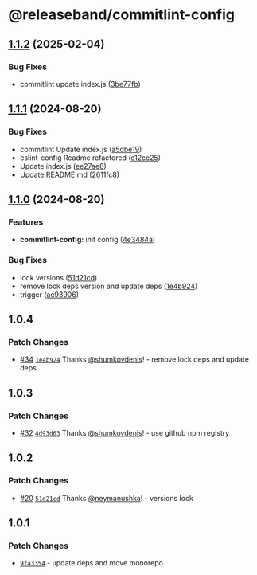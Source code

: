 # @releaseband/commitlint-config

## [1.1.2](https://github.com/releaseband/nodejs-tools/compare/commitlint-config-v1.1.1...commitlint-config-v1.1.2) (2025-02-04)


### Bug Fixes

* commitlint update index.js ([3be77fb](https://github.com/releaseband/nodejs-tools/commit/3be77fbb647a3299d738ebb44d096d32adf69896))

## [1.1.1](https://github.com/releaseband/nodejs-tools/compare/commitlint-config-v1.1.0...commitlint-config-v1.1.1) (2024-08-20)


### Bug Fixes

* commitlint Update index.js ([a5dbe19](https://github.com/releaseband/nodejs-tools/commit/a5dbe1963ad2c773323be5bba552d2e7709fa1fa))
* eslint-config Readme refactored ([c12ce25](https://github.com/releaseband/nodejs-tools/commit/c12ce2595ee494b40964ce52d5417f6e3dd63e68))
* Update index.js ([ee27ae8](https://github.com/releaseband/nodejs-tools/commit/ee27ae81eafecb79eb7c6899b69a95daea709da2))
* Update README.md ([2611fc8](https://github.com/releaseband/nodejs-tools/commit/2611fc8945680c72762534237a5c6f972f76133c))

## [1.1.0](https://github.com/releaseband/nodejs-tools/compare/commitlint-config-v1.0.4...commitlint-config-v1.1.0) (2024-08-20)


### Features

* **commitlint-config:** init config ([4e3484a](https://github.com/releaseband/nodejs-tools/commit/4e3484ad7e18b9e31e689e4f8d479702ce734816))


### Bug Fixes

* lock versions ([51d21cd](https://github.com/releaseband/nodejs-tools/commit/51d21cdf74e55804d7bc690fc271fa0abee41b49))
* remove lock deps version and update deps ([1e4b924](https://github.com/releaseband/nodejs-tools/commit/1e4b924798c14b54043b42b18431b78e882d8c82))
* trigger ([ae93906](https://github.com/releaseband/nodejs-tools/commit/ae93906c1bc8eceed0a64feff85d1dbc2b3ed375))

## 1.0.4

### Patch Changes

- [#34](https://github.com/releaseband/nodejs-tools/pull/34) [`1e4b924`](https://github.com/releaseband/nodejs-tools/commit/1e4b924798c14b54043b42b18431b78e882d8c82) Thanks [@shumkovdenis](https://github.com/shumkovdenis)! - remove lock deps and update deps

## 1.0.3

### Patch Changes

- [#32](https://github.com/releaseband/nodejs-tools/pull/32) [`4d93d63`](https://github.com/releaseband/nodejs-tools/commit/4d93d639fe97ba76d815c998e329ae46e658d9b0) Thanks [@shumkovdenis](https://github.com/shumkovdenis)! - use github npm registry

## 1.0.2

### Patch Changes

- [#20](https://github.com/releaseband/nodejs-tools/pull/20) [`51d21cd`](https://github.com/releaseband/nodejs-tools/commit/51d21cdf74e55804d7bc690fc271fa0abee41b49) Thanks [@neymanushka](https://github.com/neymanushka)! - versions lock

## 1.0.1

### Patch Changes

- [`9fa3354`](https://github.com/releaseband/nodejs-tools/commit/9fa33542a66a4b45cd2e85328365fcc78c1de307) - update deps and move monorepo
